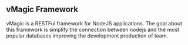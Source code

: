 vMagic Framework
------------
vMagic is a RESTFul framework for NodeJS applications.
The goal about this framework is simplify the connection between nodejs and the most popular databases improving the development production of team.
